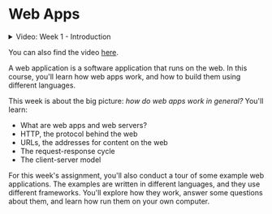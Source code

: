 # Web Apps

<details><summary>Video: Week 1 - Introduction</summary>

<div style="position: relative; padding-bottom: 62.5%; height: 0;"><iframe src="https://www.youtube.com/embed/GWHtHSXXhks" frameborder="0" webkitallowfullscreen mozallowfullscreen allowfullscreen style="position: absolute; top: 0; left: 0; width: 100%; height: 100%;"></iframe></div>

</details>

You can also find the video [here](https://youtu.be/GWHtHSXXhks).

A web application is a software application that runs on the web. In this 
course, you'll learn how web apps work, and how to build them using different 
languages. 

This week is about the big picture: _how do web apps work in general?_ You'll 
learn:

- What are web apps and web servers?
- HTTP, the protocol behind the web
- URLs, the addresses for content on the web
- The request-response cycle
- The client-server model

For this week's assignment, you'll also conduct a tour of some example web 
applications. The examples are written in different languages, and they use 
different frameworks. You'll explore how they work, answer some questions about 
them, and learn how run them on your own computer.
